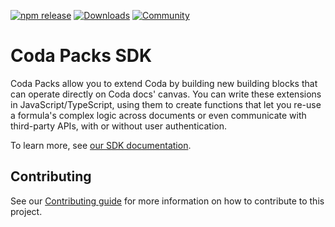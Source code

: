 [![npm release](https://img.shields.io/npm/v/@codahq/packs-sdk?color=%23F8AD40&logo=coda&logoColor=%23EE5A29&style=flat-square)](https://www.npmjs.com/package/@codahq/packs-sdk)
[![Downloads](https://img.shields.io/npm/dt/@codahq/packs-sdk?color=%23F8AD40&label=npm%20downloads&style=flat-square)](https://coda.io/gallery?filter=Packs)
[![Community](https://img.shields.io/discourse/users?color=%23F8AD40&label=community&logo=coda&server=https%3A%2F%2Fcommunity.coda.io%2F&style=flat-square)](https://community.coda.io)

# Coda Packs SDK

Coda Packs allow you to extend Coda by building new building blocks that can operate directly on Coda docs' canvas. You can write these extensions in JavaScript/TypeScript, using them to create functions that let you re-use a formula's complex logic across documents or even communicate with third-party APIs, with or without user authentication.




To learn more, see [our SDK documentation](https://coda.io/packs/build).

## Contributing

See our [Contributing guide](CONTRIBUTING.md) for more information on how to contribute to this project.
